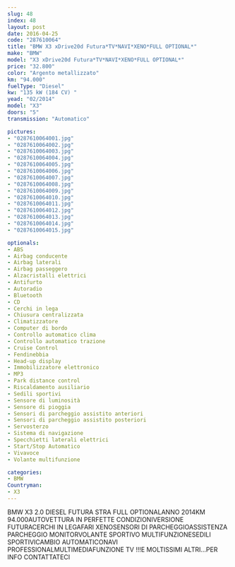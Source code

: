 ```yaml
---
slug: 48
index: 48
layout: post
date: 2016-04-25
code: "287610064"
title: "BMW X3 xDrive20d Futura*TV*NAVI*XENO*FULL OPTIONAL*"
make: "BMW"
model: "X3 xDrive20d Futura*TV*NAVI*XENO*FULL OPTIONAL*"
price: "32.800"
color: "Argento metallizzato"
km: "94.000"
fuelType: "Diesel"
kw: "135 kW (184 CV) "
yead: "02/2014"
model: "X3"
doors: "5"
transmission: "Automatico"

pictures:
- "0287610064001.jpg"
- "0287610064002.jpg"
- "0287610064003.jpg"
- "0287610064004.jpg"
- "0287610064005.jpg"
- "0287610064006.jpg"
- "0287610064007.jpg"
- "0287610064008.jpg"
- "0287610064009.jpg"
- "0287610064010.jpg"
- "0287610064011.jpg"
- "0287610064012.jpg"
- "0287610064013.jpg"
- "0287610064014.jpg"
- "0287610064015.jpg"

optionals:
- ABS
- Airbag conducente
- Airbag laterali
- Airbag passeggero
- Alzacristalli elettrici
- Antifurto
- Autoradio
- Bluetooth
- CD
- Cerchi in lega
- Chiusura centralizzata
- Climatizzatore
- Computer di bordo
- Controllo automatico clima
- Controllo automatico trazione
- Cruise Control
- Fendinebbia
- Head-up display
- Immobilizzatore elettronico
- MP3
- Park distance control
- Riscaldamento ausiliario
- Sedili sportivi
- Sensore di luminosità
- Sensore di pioggia
- Sensori di parcheggio assistito anteriori
- Sensori di parcheggio assistito posteriori
- Servosterzo
- Sistema di navigazione
- Specchietti laterali elettrici
- Start/Stop Automatico
- Vivavoce
- Volante multifunzione

categories:
- BMW
Countryman:
- X3
---
```

BMW X3 2.0 DIESEL FUTURA STRA FULL OPTIONALANNO 2014KM 94.000AUTOVETTURA IN PERFETTE CONDIZIONIVERSIONE FUTURACERCHI IN LEGAFARI XENOSENSORI DI PARCHEGGIOASSISTENZA PARCHEGGIO MONITORVOLANTE SPORTIVO MULTIFUNZIONESEDILI SPORTIVICAMBIO AUTOMATICONAVI PROFESSIONALMULTIMEDIAFUNZIONE TV !!!E MOLTISSIMI ALTRI...PER INFO CONTATTATECI
